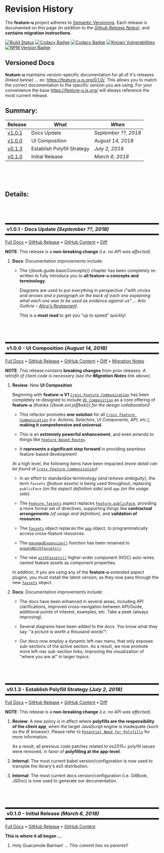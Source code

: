 # Revision History

The **feature-u** project adheres to [Semantic
Versioning](http://semver.org/).  Each release is documented on this
page *(in addition to the [Github Release
Notes](https://github.com/KevinAst/feature-u/releases))*, and
**contains migration instructions**.

<!--- Badges for CI Builds ---> 
[![Build Status](https://travis-ci.org/KevinAst/feature-u.svg?branch=master)](https://travis-ci.org/KevinAst/feature-u)
[![Codacy Badge](https://api.codacy.com/project/badge/Grade/c063a6e2859148e8baa89e9369b0fa5d)](https://www.codacy.com/app/KevinAst/feature-u?utm_source=github.com&amp;utm_medium=referral&amp;utm_content=KevinAst/feature-u&amp;utm_campaign=Badge_Grade)
[![Codacy Badge](https://api.codacy.com/project/badge/Coverage/c063a6e2859148e8baa89e9369b0fa5d)](https://www.codacy.com/app/KevinAst/feature-u?utm_source=github.com&utm_medium=referral&utm_content=KevinAst/feature-u&utm_campaign=Badge_Coverage)
[![Known Vulnerabilities](https://snyk.io/test/github/kevinast/feature-u/badge.svg?targetFile=package.json)](https://snyk.io/test/github/kevinast/feature-u?targetFile=package.json)
[![NPM Version Badge](https://img.shields.io/npm/v/feature-u.svg)](https://www.npmjs.com/package/feature-u)


## Versioned Docs

**feature-u** maintains version-specific documentation for all of it's
releases _(linked below)_ ... ex: https://feature-u.js.org/0.1.0/.
This allows you to match the correct documentation to the specific
version you are using.
For your convenience the base https://feature-u.js.org/ will always
reference the most current release.



<!-- 


*-----------------------------------------------
* Adorn bullets with following bolded prefix
*-----------------------------------------------

**Added**:      ... for new features
**Changed**:    ... for changes in existing functionality
**Deprecated**: ... for soon-to-be removed features
**Removed**:    ... for now removed features
**Fixed**:      ... for any bug fixes
**Enhanced**:   ... for enhancements
**Security**:   ... in case of vulnerabilities
**Docs**:       ... changes in documentation
**Review**:     ... requires review
**Internal**:   ... internal change NOT affecting user/client

*-----------------------------------------------
* PROCEDURE for maintaining LINKS in history.md
*-----------------------------------------------

1. for latest running work-in-progress: it is OK to use the gitbook templates
   - EX:       bla bla {{book.api.createFeature}}
   - template: bla bla [`createFeature()`](/api.md#createFeature)
   - gens:     bla bla <a href="api.html#createFeature"><code>createFeature()</code></a>
   - NOTES:
     a) clicking link STAYS ON SAME PAGE (as for all links of this type)
 
2. for RELEASE: expand them in-line using a VERSION RELATIVE SYNTAX -AND- change .md to .html:
   - EX:       bla bla [`createFeature()`](../v.v.v/api.html#createFeature)
               NOTES:
                - start with template definition
                - pre-pend ../v.v.v/
                - change .md to .html (BECAUSE WE ARE TAKING the generation process out-of-the-picture)
   - gens:     bla bla <a href="../v.v.v/api.html#createFeature"><code>createFeature()</code></a>
   - NOTES:
     a) clicking link STAYS ON SAME PAGE
     b) because these notes are copied to all release history.md, 
        they MUST reference the appropriate version
        so they will be guaranteed the reference has not been removed/changed
 
3. for GITHUB release page (when copying these notes), fully qualify the VERSIONED relative references
   - EX:       bla bla [`createFeature()`](https://feature-u.js.org/v.v.v/api.html#createFeature)
               NOTES:
                - from prior rendition
                - REPLACE ../v.v.v WITH https://feature-u.js.org/v.v.v
                - change .md TO .html
   - NOTES:
     a) this allows it to stand alone (in the external github page)
     b) because these notes reference a versioned site
        they will be guaranteed the reference has not been removed/changed
-->


## Summary:

Release           | What                                   | *When*
------------------|----------------------------------------|------------------
[v1.0.1](#v1_0_1) | Docs Update                            | *September ??, 2018*
[v1.0.0](#v1_0_0) | UI Composition                         | *August 14, 2018*
[v0.1.3](#v0_1_3) | Establish Polyfill Strategy            | *July 2, 2018*
[v0.1.0](#v0_1_0) | Initial Release                        | *March 6, 2018*



<br/><br/><br/>
## Details:




<!-- ************************************************************* -->
<br/><br/><br/>
<h3 id="v1_0_1" style="margin: 10px 0px; border-width: 5px 0px; padding: 5px; border-style: solid;">
  v1.0.1 - Docs Update <i>(September ??, 2018)</i>
</h3>

[Full Docs](https://feature-u.js.org/1.0.1/)
&bull;
[GitHub Release](https://github.com/KevinAst/feature-u/releases/tag/v1.0.1)
&bull;
[GitHub Content](https://github.com/KevinAst/feature-u/tree/v1.0.1)
&bull;
[Diff](https://github.com/KevinAst/feature-u/compare/v1.0.0-docs...v1.0.1)

**NOTE**: This release is a **non-breaking change** _(i.e. no API was affected)_.

1. **Docs**: Documentation improvements include:

   - The {{book.guide.basicConcepts}} chapter has been completely re-written
     to fully introduce you to **all feature-u concepts and terminology**.

     Diagrams are used to put everything in perspective _("with
     circles and arrows and a paragraph on the back of each one
     explaining what each one was to be used as evidence against us"
     ... Arlo Guthrie – [Alice's
     Restaurant](https://www.letras.com/guthrie-arlo/17170/))_.

     This is a **must read** to get you "up to speed" quickly!



<!-- ************************************************************* -->
<br/><br/><br/>
<h3 id="v1_0_0" style="margin: 10px 0px; border-width: 5px 0px; padding: 5px; border-style: solid;">
  v1.0.0 - UI Composition <i>(August 14, 2018)</i>
</h3>

[Full Docs](https://feature-u.js.org/1.0.0/)
&bull;
[GitHub Release](https://github.com/KevinAst/feature-u/releases/tag/v1.0.0)
&bull;
[GitHub Content](https://github.com/KevinAst/feature-u/tree/v1.0.0)
&bull;
[Diff](https://github.com/KevinAst/feature-u/compare/v0.1.3-docs...v1.0.0)
&bull;
[Migration Notes](https://feature-u.js.org/1.0.0/migration.1.0.0.html)

**NOTE**: This release contains **breaking changes** from prior
releases.  _A retrofit of client code is necessary (see the
**Migration Notes** link above)_.

1. **Review**: New **UI Composition**

   Beginning with **feature-u V1**
   [`Cross Feature Communication`](../1.0.0/crossCommunication.html)
   has been completely re-designed to include
   [`UI Composition`](../1.0.0/crossCommunication.html#ui-composition)
   as a core offering of **feature-u** _(thanks {{book.ext.jeffbski}} for
   the design collaboration)_!

   - This refactor promotes **one solution** for all 
     [`Cross Feature Communication`](../1.0.0/crossCommunication.html)
     _(i.e. Actions, Selectors, UI Components, API, etc.)_, **making it
     comprehensive and universal**.
     
   - This is an **extremely powerful enhancement**, and even extends to
     things like [`Feature Based Routes`](../1.0.0/featureRouter.html).
     
   - It **represents a significant step forward** in providing seamless
     feature-based development!

   At a high level, the following items have been impacted _(more
   detail can be found at [`Cross Feature Communication`](../1.0.0/crossCommunication.html))_:
   
   - In an effort to standardize terminology _(and remove ambiguity)_,
     the term `fassets` _(feature assets)_ is being used throughout,
     replacing `publicFace` _(on the aspect definition side)_ and `app`
     _(on the usage side)_.

   - The [`Feature.fassets`](../1.0.0/api.html#fassets) aspect replaces
     [`Feature.publicFace`](../0.1.3/crossCommunication.html#publicface-and-the-app-object),
     providing a more formal set of directives, supporting things like
     **contractual arrangements** _(of usage and definition)_, and
     **validation of resources**.

   - The [`fassets`](../1.0.0/api.html#Fassets) object replaces the
     [`app`](../0.1.3/api.html#App) object, to programmatically
     access cross-feature resources.

   - The [`managedExpansion()`](../0.1.3/api.html#managedExpansion)
     function has been renamed to
     [`expandWithFassets()`](../1.0.0/api.html#expandWithFassets).
   
   - The new [`withFassets()`](../1.0.0/api.html#withFassets)
     higher-order component (HOC) auto-wires named feature assets as
     component properties.

   In addition, if you are using any of the **feature-u** extended
   aspect plugins, you must install the latest version, as they now
   pass through the new [`fassets`](../1.0.0/api.html#Fassets) object.

2. **Docs**: Documentation improvements include:

   - The docs have been enhanced in several areas, including API
     clarifications, improved cross-navigation between API/Guide,
     additional points of interest, examples, etc.  Take a peek
     (always improving).

   - Several diagrams have been added to the docs.  You know what they
     say: "a picture is worth a thousand words"!

   - Our docs now employ a dynamic left-nav menu, that only exposes
     sub-sections of the active section.  As a result, we now promote
     more left-nav sub-section links, improving the visualization of
     "where you are at" in larger topics.


<!-- ************************************************************* -->
<br/><br/><br/>
<h3 id="v0_1_3" style="margin: 10px 0px; border-width: 5px 0px; padding: 5px; border-style: solid;">
  v0.1.3 - Establish Polyfill Strategy <i>(July 2, 2018)</i>
</h3>

[Full Docs](https://feature-u.js.org/0.1.3/)
&bull;
[GitHub Release](https://github.com/KevinAst/feature-u/releases/tag/v0.1.3)
&bull;
[GitHub Content](https://github.com/KevinAst/feature-u/tree/v0.1.3)
&bull;
[Diff](https://github.com/KevinAst/feature-u/compare/v0.1.0-docs...v0.1.3)

**NOTE**: This release is a **non-breaking change** _(i.e. no API was affected)_.

1. **Review**: A new policy is in affect where **polyfills are the
   responsibility of the client app**, when the target JavaScript
   engine is inadequate _(such as the IE browser)_.  Please refer to
   [`Potential Need for Polyfills`](../0.1.3/start.html#potential-need-for-polyfills) for more information.
   
   As a result, all previous code patches related to es2015+ polyfill
   issues were removed, in favor of **polyfilling at the app-level**.
   
1. **Internal**: The most current babel version/configuration is now
   used to transpile the library's es5 distribution.

1. **Internal**: The most current docs version/configuration
   (i.e. GitBook, JSDoc) is now used to generate our documentation.


<!-- ************************************************************* -->
<br/><br/><br/>
<h3 id="v0_1_0" style="margin: 10px 0px; border-width: 5px 0px; padding: 5px; border-style: solid;">
  v0.1.0 - Initial Release <i>(March 6, 2018)</i>
</h3>

[Full Docs](https://feature-u.js.org/0.1.0/)
&bull;
[GitHub Release](https://github.com/KevinAst/feature-u/releases/tag/v0.1.0)
&bull;
[GitHub Content](https://github.com/KevinAst/feature-u/tree/v0.1.0)

**This is where it all began ...**

1. Holy Guacamole Batman! ... _This commit has no parents!!_
